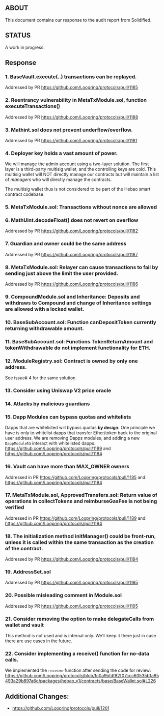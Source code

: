 ## ABOUT

This document contains our response to the audit report from Solidified.

## STATUS

A work in progress.

## Response

### 1. BaseVault.execute(..) transactions can be replayed.

Addressed by PR https://github.com/Loopring/protocols/pull/1185

### 2. Reentrancy vulnerability in MetaTxModule.sol, function executeTransactions()

Addressed by PR https://github.com/Loopring/protocols/pull/1188

### 3. Mathint.sol does not prevent underflow/overflow.

Addressed by PR https://github.com/Loopring/protocols/pull/1181

### 4. Deployer key holds a vast amount of power.

We will manage the admin account using a two-layer solution. The first layer is a third-party multisig wallet, and the controlling keys are cold. This multisig wallet will NOT directly manage our contracts but will maintain a list of _managers_ who will directly manage the contracts.

The multisig wallet thus is not considered to be part of the Hebao smart contract codebase.

### 5. MetaTxModule.sol: Transactions without nonce are allowed

### 6. MathUint.decodeFloat() does not revert on overflow

Addressed by PR https://github.com/Loopring/protocols/pull/1182

### 7. Guardian and owner could be the same address

Addressed by PR https://github.com/Loopring/protocols/pull/1187

### 8. MetaTxModule.sol: Relayer can cause transactions to fail by sending just above the limit the user provided.

Addressed by PR https://github.com/Loopring/protocols/pull/1186

### 9. CompoundModule.sol and Inheritance: Deposits and withdraws to Compound and change of Inheritance settings are allowed with a locked wallet.

### 10. BaseSubAccount.sol: Function canDepositToken currently returning withdrawable amount.

### 11. BaseSubAccount.sol: Functions TokenReturnAmount and tokenWithdrawable do not implement functionality for ETH.

### 12. ModuleRegistry.sol: Contract is owned by only one address.

See issue# 4 for the same solution.

### 13. Consider using Uniswap V2 price oracle

### 14. Attacks by malicious guardians

### 15. Dapp Modules can bypass quotas and whitelists

Dapps that are whitelisted will bypass quotas **by design**. One principle we have is only to whitelist dapps that transfer Ether/token back to the original user address.
We are removing Dapps modules, and adding a new `DappModule`to interact with whitelisted dapps. https://github.com/Loopring/protocols/pull/1189 and https://github.com/Loopring/protocols/pull/1184

### 16. Vault can have more than MAX_OWNER owners

Addressed in PR https://github.com/Loopring/protocols/pull/1185 and https://github.com/Loopring/protocols/pull/1184

### 17. MetaTxModule.sol, ApprovedTransfers.sol: Return value of operations in collectTokens and reimburseGasFee is not being verified

Addressed in PR https://github.com/Loopring/protocols/pull/1189 and https://github.com/Loopring/protocols/pull/1184

### 18. The initialization method initManager() could be front-run, unless it is called within the same transaction as the creation of the contract.

Addressed by PR https://github.com/Loopring/protocols/pull/1194

### 19. AddressSet.sol

Addressed by PR https://github.com/Loopring/protocols/pull/1195

### 20. Possible misleading comment in Module.sol

Addressed by PR https://github.com/Loopring/protocols/pull/1195

### 21. Consider removing the option to make delegateCalls from wallet and vault

This method is not used and is internal only. We'll keep it there just in case there are use cases in the future.

### 22. Consider implementing a receive() function for no-data calls.

We implemented the `receive` function after sending the code for review: https://github.com/Loopring/protocols/blob/fc0a9bfdf82f07ccc60535b1a85493a29b897a6c/packages/hebao_v1/contracts/base/BaseWallet.sol#L226

## Additional Changes:

- https://github.com/Loopring/protocols/pull/1201
